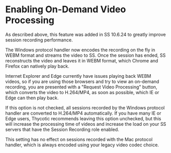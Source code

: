 [title]: # (Enabling On-Demand Video Processing)
[tags]: # (Session Recording)
[priority]: # (1000)

# Enabling On-Demand Video Processing

As described above, this feature was added in SS 10.6.24 to greatly improve session recording performance.

The Windows protocol handler now encodes the recording on the fly in WEBM format and streams the video to SS. Once the session has ended, SS reconstructs the video and leaves it in WEBM format, which Chrome and Firefox can natively play back.

Internet Explorer and Edge currently have issues playing back WEBM videos, so if you are using those browsers and try to view an on-demand recording, you are presented with a "Request Video Processing" button, which converts the video to H.264/MP4, as soon as possible, which IE or Edge can then play back.

If this option is not checked, all sessions recorded by the Windows protocol handler are converted to H.264/MP4 automatically. If you have many IE or Edge users, Thycotic recommends leaving this option unchecked, but this will increase the processing time of videos and increase the load on your SS servers that have the Session Recording role enabled.

This setting has no effect on sessions recorded with the Mac protocol handler, which is always encoded using your legacy video codec choice.
